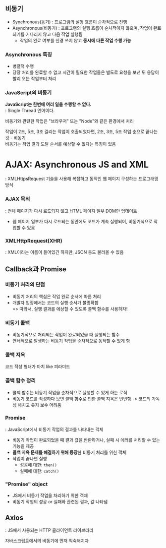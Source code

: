 ## 비동기  
* Synchronous(동기) : 프로그램의 실행 흐름이 순차적으로 진행  
* Asynchronous(비동기) : 프로그램의 실행 흐름이 순차적이지 않으며, 작업이 완료되기를 기다리지 않고 다음 작업 실행됨  
  - 작업의 완료 여부를 신경 쓰지 않고 **동시에 다른 작업 수행 가능**  

### Asynchronous 특징  
* 병렬적 수행  
* 당장 처리를 완료할 수 없고 시간이 필요한 작업들은 별도로 요청을 보낸 뒤 응답이 빨리 오는 작업부터 처리  

### JavaScript의 비동기  
**JavaScript는 한번에 여러 일을 수행할 수 없다.**  
: Single Thread 언어이다.  

비동기와 관련한 작업은 "브라우저" 또는 "Node"와 같은 환경에서 처리  

작업이 2초, 5초, 3초 걸리는 작업이 호출되었다면, 2초, 3초, 5초 작업 순으로 끝나는 것 - 비동기  
비동기는 작업 결과 도달 순서를 예상할 수 없다는 특징이 있음  

# AJAX: Asynchronous JS and XML  
: XMLHttpsRequest 기술을 사용해 복잡하고 동적인 웹 페이지 구성하는 프로그래밍 방식  

### AJAX 목적  
: 전체 페이지가 다시 로드되지 않고 HTML 페이지 일부 DOM만 업데이트  
* 웹 페이지 일부가 다시 로드되는 동안에도 코드가 계속 실행되어, 비동기식으로 작업할 수 있음  

### XMLHttpRequest(XHR)  
: XML이라는 이름이 들어있긴 하지만, JSON 등도 불러올 수 있음  

## Callback과 Promise  
### 비동기 처리의 단점  
* 비동기 처리의 핵심은 작업 완료 순서에 따른 처리  
* 개발자 입장에서는 코드의 실행 순서가 불명확함  
=> 따라서, 실행 결과를 에상할 수 있도록 콜백 함수를 사용하자!  

### 비동기 콜백  
* 비동기적으로 처리되는 작업이 완료되었을 때 실행되는 함수  
* 연쇄적으로 발생하는 비동기 작업을 순차적으로 동작할 수 있게 함  

### 콜백 지옥  
코드 작성 형태가 마치 like 피라미드  

### 콜백 함수 정리  
* 콜백 함수는 비동기 작업을 순차적으로 실행할 수 있게 하는 로직  
* 비동기 코드를 작성하다 보면 콜백 함수로 인한 콜백 지옥은 빈번함 -> 코드의 가독성 해치고 유지 보수 어려움  

### Promise  
: JavaScript에서 비동기 작업의 결과를 나타내는 객체  
* 비동기 작업이 완료되었을 때 결과 값을 반환하거나, 실패 시 에러를 처리할 수 있는 기능을 제공  
* **콜백 지옥 문제를 해결하기 위해 등장**한 비동기 처리를 위한 객체  
* 작업이 끝나면 실행  
  - 성공에 대한: `then()`  
  - 실패에 대한: `catch()`

### "Promise" object  
* JS에서 비동기 작업을 처리하기 위한 객체  
* 비동기 작업의 성공 or 실패와 관련된 결과, 값 나타냄  

## Axios  
: JS에서 사용되는 HTTP 클라이언트 라이브러리  

자바스크립트에서의 비동기에 먼저 익숙해지자  